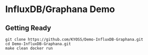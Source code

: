 InfluxDB/Graphana Demo
======================

Getting Ready
-------------

    git clone https://github.com/KYOSS/Demo-InfluxDB-Graphana.git
    cd Demo-InfluxDB-Graphana.git
    make clean docker run
